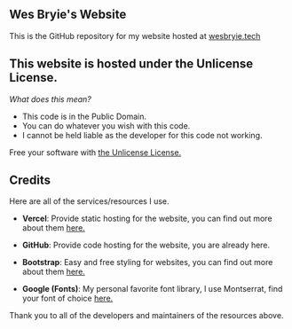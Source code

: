 ## Wes Bryie's Website
This is the GitHub repository for my website hosted at [wesbryie.tech](https://wesbryie.tech/)

**This website is hosted under the Unlicense License.**
--
*What does this mean?*

 - This code is in the Public Domain.
 - You can do whatever you wish with this code.
 - I cannot be held liable as the developer for this code not working.

Free your software with [the Unlicense License.](https://unlicense.org/)

**Credits**
--
Here are all of the services/resources I use.

 - **Vercel**: Provide static hosting for the website, you can find out more about them [here.](https://vercel.com/)

- **GitHub**: Provide code hosting for the website, you are already here.
- **Bootstrap**: Easy and free styling for websites, you can find out more about them [here.](https://getbootstrap.com/)
- **Google (Fonts)**: My personal favorite font library, I use Montserrat, find your font of choice [here.](https://fonts.google.com/)

Thank you to all of the developers and maintainers of the resources above.
